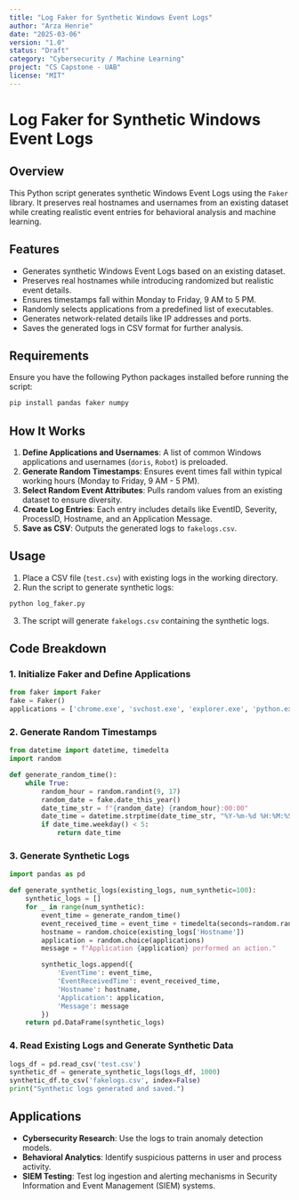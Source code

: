 ```yaml
---
title: "Log Faker for Synthetic Windows Event Logs"
author: "Arza Henrie"
date: "2025-03-06"
version: "1.0"
status: "Draft"
category: "Cybersecurity / Machine Learning"
project: "CS Capstone - UAB"
license: "MIT"
---
```

# Log Faker for Synthetic Windows Event Logs

## Overview
This Python script generates synthetic Windows Event Logs using the `Faker` library. It preserves real hostnames and usernames from an existing dataset while creating realistic event entries for behavioral analysis and machine learning.

## Features
- Generates synthetic Windows Event Logs based on an existing dataset.
- Preserves real hostnames while introducing randomized but realistic event details.
- Ensures timestamps fall within Monday to Friday, 9 AM to 5 PM.
- Randomly selects applications from a predefined list of executables.
- Generates network-related details like IP addresses and ports.
- Saves the generated logs in CSV format for further analysis.

## Requirements
Ensure you have the following Python packages installed before running the script:

```sh
pip install pandas faker numpy
```

## How It Works
1. **Define Applications and Usernames**: A list of common Windows applications and usernames (`doris`, `Robot`) is preloaded.
2. **Generate Random Timestamps**: Ensures event times fall within typical working hours (Monday to Friday, 9 AM - 5 PM).
3. **Select Random Event Attributes**: Pulls random values from an existing dataset to ensure diversity.
4. **Create Log Entries**: Each entry includes details like EventID, Severity, ProcessID, Hostname, and an Application Message.
5. **Save as CSV**: Outputs the generated logs to `fakelogs.csv`.

## Usage
1. Place a CSV file (`test.csv`) with existing logs in the working directory.
2. Run the script to generate synthetic logs:

```sh
python log_faker.py
```

3. The script will generate `fakelogs.csv` containing the synthetic logs.

## Code Breakdown
### 1. **Initialize Faker and Define Applications**
```python
from faker import Faker
fake = Faker()
applications = ['chrome.exe', 'svchost.exe', 'explorer.exe', 'python.exe', 'powershell.exe', 'msedge.exe']
```

### 2. **Generate Random Timestamps**
```python
from datetime import datetime, timedelta
import random

def generate_random_time():
    while True:
        random_hour = random.randint(9, 17)
        random_date = fake.date_this_year()
        date_time_str = f"{random_date} {random_hour}:00:00"
        date_time = datetime.strptime(date_time_str, "%Y-%m-%d %H:%M:%S")
        if date_time.weekday() < 5:
            return date_time
```

### 3. **Generate Synthetic Logs**
```python
import pandas as pd

def generate_synthetic_logs(existing_logs, num_synthetic=100):
    synthetic_logs = []
    for _ in range(num_synthetic):
        event_time = generate_random_time()
        event_received_time = event_time + timedelta(seconds=random.randint(0, 30))
        hostname = random.choice(existing_logs['Hostname'])
        application = random.choice(applications)
        message = f"Application {application} performed an action."

        synthetic_logs.append({
            'EventTime': event_time,
            'EventReceivedTime': event_received_time,
            'Hostname': hostname,
            'Application': application,
            'Message': message
        })
    return pd.DataFrame(synthetic_logs)
```

### 4. **Read Existing Logs and Generate Synthetic Data**
```python
logs_df = pd.read_csv('test.csv')
synthetic_df = generate_synthetic_logs(logs_df, 1000)
synthetic_df.to_csv('fakelogs.csv', index=False)
print("Synthetic logs generated and saved.")
```

## Applications
- **Cybersecurity Research**: Use the logs to train anomaly detection models.
- **Behavioral Analytics**: Identify suspicious patterns in user and process activity.
- **SIEM Testing**: Test log ingestion and alerting mechanisms in Security Information and Event Management (SIEM) systems.
